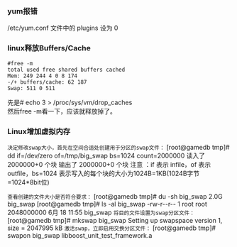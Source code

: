 ### yum报错
/etc/yum.conf 文件中的 plugins 设为 0

### linux释放Buffers/Cache
```Linux
#free -m  
total used free shared buffers cached  
Mem: 249 244 4 0 8 174  
-/+ buffers/cache: 62 187  
Swap: 511 0 511  
```  
先是# echo 3 > /proc/sys/vm/drop_caches  
然后free -m看一下，应该就释放掉了。  

### Linux增加虚拟内存
`决定修改swap大小，首先在空间合适处创建用于分区的swap文件：`
[root@gamedb tmp]# dd if=/dev/zero of=/tmp/big_swap bs=1024 count=2000000
读入了 2000000+0 个块
输出了 2000000+0 个块
注意 ：if 表示 infile，of 表示outfile，bs=1024 表示写入的每个块的大小为1024B=1KB(1024B字节=1024*8bit位)

`查看创建的文件大小是否符合要求：`
[root@gamedb tmp]# du -sh big_swap
2.0G    big_swap
[root@gamedb tmp]# ls -al big_swap
-rw-r--r--  1 root root 2048000000  6月 18 11:55 big_swap
`将目的文件设置为swap分区文件：`
[root@gamedb tmp]# mkswap big_swap
Setting up swapspace version 1, size = 2047995 kB
`激活swap，立即启用交换分区文件：`
[root@gamedb tmp]# swapon big_swap
libboost_unit_test_framework.a
